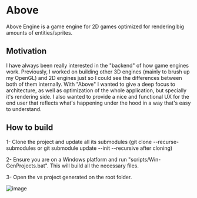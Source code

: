 # Above
Above Engine is a game engine for 2D games optimized for rendering big amounts of entities/sprites.

## Motivation
I have always been really interested in the "backend" of how game engines work. Previously, I worked on building other 3D engines (mainly to brush up my OpenGL) and 2D engines just so I could see the differences between both of them internally. With "Above" I wanted to give a deep focus to architecture, as well as optimization of the whole application, but specially it's rendering side. I also wanted to provide a nice and functional UX for the end user that reflects what's happening under the hood in a way that's easy to understand.

## How to build
1- Clone the project and update all its submodules (git clone --recurse-submodules or git submodule update --init --recursive after cloning)

2- Ensure you are on a Windows platform and run "scripts/Win-GenProjects.bat". This will build all the necessary files.

3- Open the vs project generated on the root folder.

![image](https://github.com/LoronsoDev/Above/assets/6765871/ffca5eb0-9c7e-4c00-bb24-324d9e1ca6c6)
